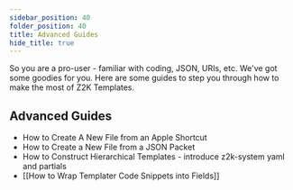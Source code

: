 ```yaml
---
sidebar_position: 40
folder_position: 40
title: Advanced Guides
hide_title: true
---
```

So you are a pro-user - familiar with coding, JSON, URIs, etc. We've got some goodies for you. Here are some guides to step you through how to make the most of Z2K Templates. 

## Advanced Guides
- How to Create A New File from an Apple Shortcut
- How to Create a New File from a JSON Packet
- How to Construct Hierarchical Templates - introduce z2k-system yaml and partials
- [[How to Wrap Templater Code Snippets into Fields]]


